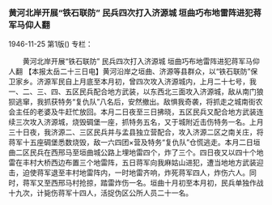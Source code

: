 ### 黄河北岸开展“铁石联防”  民兵四次打入济源城  垣曲巧布地雷阵进犯蒋军马仰人翻

1946-11-25
第1版()
专栏：

　　黄河北岸开展“铁石联防”
    民兵四次打入济源城
    垣曲巧布地雷阵进犯蒋军马仰人翻
    【本报太岳二十三日电】黄河沿岸之垣曲、济源等县群众，以“铁石联防”保卫家乡。济源军民自上月底至本月初，曾四次攻入济源城内，上月二十七号，我一、二、三、四、五区民兵配合地方武装，以东西北三面攻入济源城，敌从南门狼狈逃窜，我抓获特务“复仇队”八名后，安然撤出。敌惧我奇袭，将抓走之城南街农会主任的老婆及牛赶忙放回。本月二日夜至三日拂晓，五区民兵又配合地方武装连续三次攻入济源城，烧毁碉堡一座，抓特务五名，又于城附近击伤特务一名。上月三十日夜，我济源二、三区民兵并与孟县独立营配合，攻入济源二区之南关庄，将蒋军十五座碉堡悉数烧毁，敌一六四团×营及特务“复仇队”仓慌逃走。本月二日垣曲二区民兵在西邢马至垣曲城公路上埋地雷四个，炸了三个。四日夜又以四十个地雷在丰村大桥西边布置三个地雷阵，五日蒋军向我麻姑山进犯，遭当地地方武装迎击，迫使蒋军退至丰村地雷阵内，一时地雷齐响，炸死蒋军四人，炸伤六人。同时，蒋军又至西邢马村抢掠，踏雷炸伤一名。垣曲十月初至本月初，民兵单独作战十九次，计毙伤蒋军十四人，活捉伪区公所人员二十一名。
